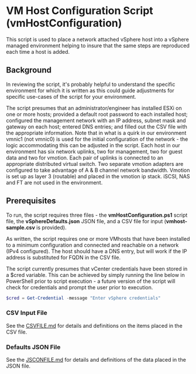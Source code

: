 # VM Host Configuration Script (vmHostConfiguration) #
This script is used to place a network attached vSphere host into a vSphere managed environment helping to insure that the same steps are reproduced each time a host is added.

## Background ##
In reviewing the script, it's probably helpful to understand the specific environment for which it is written as this could guide adjustments for specific use-cases of the script for your environment. 

The script presumes that an administrator/engineer has installed ESXi on one or more hosts; provided a default root password to each installed host; configured the management network with an IP address, subnet mask and gateway on each host; entered DNS entries; and filled out the CSV file with the appropriate information. Note that in what is a quirk in our environment vmnic1 (not vmnic0) is used for the initial configuration of the network - the logic accommodating this can be adjusted in the script. Each host in our environment has six network uplinks, two for management, two for guest data and two for vmotion. Each pair of uplinks is connected to an appropriate distributed virtual switch. Two separate vmotion adapters are configured to take advantage of A & B channel network bandwidth. Vmotion is set up as layer 3 (routable) and placed in the vmotion ip stack. iSCSI, NAS and FT are not used in the environment.

## Prerequisites ##
To run, the script requires three files - the __vmHostConfiguration.ps1__ script file, the __vSphereDefaults.json__ JSON file, and a CSV file for input (__vmhost-sample.csv__ is provided).

As written, the script requires one or more VMhosts that have been installed to a minimum configuration and connected and reachable on a network (IPv4 configured). The host should have a DNS entry, but will work if the IP address is substituted for FQDN in the CSV file.

The script currently presumes that vCenter credentials have been stored in a $cred variable. This can be achieved by simply running the line below in PowerShell prior to script execution - a future version of the script will check for credentials and prompt the user prior to execution.

```Powershell
$cred = Get-Credential -message "Enter vSphere credentials"
```

### CSV Input File ###
See the [CSVFILE.md](CSVFILE.md) for details and definitions on the items placed in the CSV file.

### Defaults JSON File ###
See the [JSCONFILE.md](JSONFILE.md) for details and definitions of the data placed in the JSON file.

